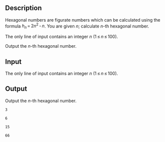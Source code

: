 ## Description

<div><p>Hexagonal numbers are figurate numbers which can be calculated using the formula <span class="tex-span"><i>h</i><sub class="lower-index"><i>n</i></sub> = 2<i>n</i><sup class="upper-index">2</sup> - <i>n</i></span>. You are given <span class="tex-span"><i>n</i></span>; calculate <span class="tex-span"><i>n</i></span>-th hexagonal number.</p></div><div class="input-specification"><p>The only line of input contains an integer <span class="tex-span"><i>n</i></span> (<span class="tex-span">1 ≤ <i>n</i> ≤ 100</span>).</p></div><div class="output-specification"><p>Output the <span class="tex-span"><i>n</i></span>-th hexagonal number.</p></div>

## Input

<p>The only line of input contains an integer <span class="tex-span"><i>n</i></span> (<span class="tex-span">1 ≤ <i>n</i> ≤ 100</span>).</p>

## Output

<p>Output the <span class="tex-span"><i>n</i></span>-th hexagonal number.</p>





```input1
3

```




```input2
6

```




```output1
15

```




```output2
66

```


